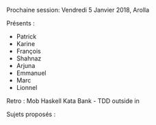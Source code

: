 Prochaine session: Vendredi 5 Janvier 2018, Arolla

Présents :
- Patrick
- Karine
- François
- Shahnaz
- Arjuna
- Emmanuel
- Marc
- Lionnel


Retro : Mob Haskell Kata Bank - TDD outside in 

Sujets proposés :




